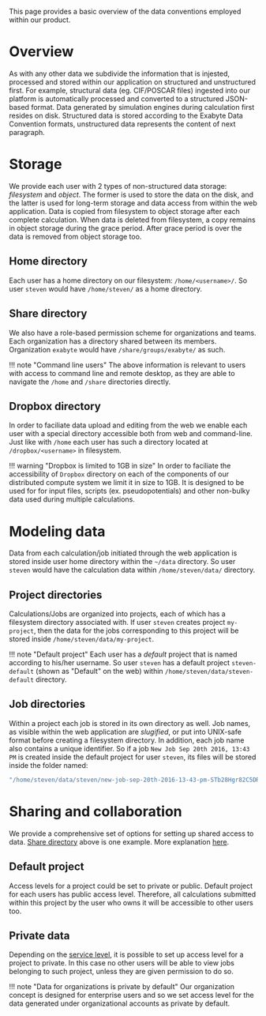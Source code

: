 <!-- by TB -->

This page provides a basic overview of the data conventions employed within our product.

# Overview

As with any other data we subdivide the information that is injested, processed and stored within our application on structured and unstructured first. For example, structural data (eg. CIF/POSCAR files) ingested into our platform is automatically processed and converted to a structured JSON-based format. Data generated by simulation engines during calculation first resides on disk. Structured data is stored according to the Exabyte Data Convention formats, unstructured data represents the content of next paragraph.

# Storage

We provide each user with 2 types of non-structured data storage: *filesystem* and *object*. The former is used to store the data on the disk, and the latter is used for long-term storage and data access from within the web application. Data is copied from filesystem to object storage after each complete calculation. When data is deleted from filesystem, a copy remains in object storage during the grace period. After grace period is over the data is removed from object storage too.

## Home directory

Each user has a home directory on our filesystem: `/home/<username>/`. So user `steven` would have `/home/steven/` as a home directory.

## Share directory

We also have a role-based permission scheme for organizations and teams. Each organization has a directory shared between its members. Organization `exabyte` would have `/share/groups/exabyte/` as such.

!!! note "Command line users"
    The above information is relevant to users with access to command line and remote desktop, as they are able to navigate the `/home` and `/share` directories directly.

## Dropbox directory

In order to faciliate data upload and editing from the web we enable each user with a special directory accessible both from web and command-line. Just like with `/home` each user has such a directory located at `/dropbox/<username>` in filesystem.

!!! warning "Dropbox is limited to 1GB in size"
    In order to faciliate the accessibility of `Dropbox` directory on each of the components of our distributed compute system we limit it in size to 1GB. It is designed to be used for for input files, scripts (ex. pseudopotentials) and other non-bulky data used during multiple calculations.

# Modeling data

Data from each calculation/job initiated through the web application is stored inside user home directory within the `~/data` directory. So user `steven` would have the calculation data within `/home/steven/data/` directory.

## Project directories

Calculations/Jobs are organized into projects, each of which has a filesystem directory associated with. If user `steven` creates project `my-project`, then the data for the jobs corresponding to this project will be stored inside `/home/steven/data/my-project`.

!!! note "Default project"
    Each user has a *default* project that is named according to his/her username. So user `steven` has a default project `steven-default` (shown as "Default" on the web) within `/home/steven/data/steven-default` directory.

## Job directories

Within a project each job is stored in its own directory as well. Job names, as visible within the web application are *slugified*, or put into UNIX-safe format before creating a filesystem directory. In addition, each job name also contains a unique identifier. So if a job `New Job Sep 20th 2016, 13:43 PM` is created inside the default project for user `steven`, its files will be stored inside the folder named:

```bash
"/home/steven/data/steven/new-job-sep-20th-2016-13-43-pm-STb28Hgr82C5DRg5H"
```

# Sharing and collaboration

We provide a comprehensive set of options for setting up shared access to data. [Share directory](#share-directory) above is one example. More explanation [here](/collaboration/organizations/overview.md).

## Default project

Access levels for a project could be set to private or public. Default project for each users has public access level. Therefore, all calculations submitted within this project by the user who owns it will be accessible to other users too.

## Private data

Depending on the [service level](/billing/pricing-and-service-levels.md), it is possible to set up access level for a project to private. In this case no other users will be able to view jobs belonging to such project, unless they are given permission to do so.

!!! note "Data for organizations is private by default"
    Our organization concept is designed for enterprise users and so we set access level for the data generated under organizational accounts as private by default.

